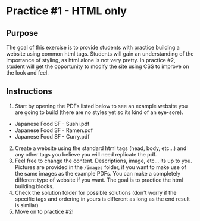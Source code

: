 # Practice #1 - HTML only

## Purpose
The goal of this exercise is to provide students with practice building a website
using common html tags. Students will gain an understanding of the importance
of styling, as html alone is not very pretty. In practice #2, student will get the
opportunity to modify the site using CSS to improve on the look and feel.

## Instructions
1.  Start by opening the PDFs listed below to see an example website you are going to build (there are no styles yet so its kind of an eye-sore).
   - Japanese Food SF - Sushi.pdf
   - Japanese Food SF - Ramen.pdf
   - Japanese Food SF - Curry.pdf
2. Create a website using the standard html tags (head, body, etc...) and any other tags you believe you will need replicate the pdf. 
3. Feel free to change the content. Descriptions, image, etc... its up to you. Pictures are provided in the `/images` folder, if you want to make use of the same images as the example PDFs. You can make a completely different type of website if you want. The goal is to practice the html building blocks.
4. Check the solution folder for possible solutions (don't worry if the specific tags and ordering in yours is different as long as the end result is similar)
5. Move on to practice #2!

